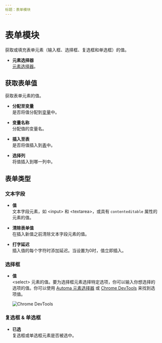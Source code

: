 ```yaml
---
标题：表单模块
---
```


# 表单模块

获取或填充表单元素（输入框、选择框、复选框和单选框）的值。

- **元素选择器** <br>
  [元素选择器](../workflow/element-selector.md)。

## 获取表单值
获取表单元素的值。

- **分配至变量** <br>
  是否将值分配到[变量](../workflow/variables.md)中。

- **变量名称** <br>
  分配值的变量名。

- **插入至表** <br>
  是否将值插入到[表](../workflow/table.md)中。

- **选择列** <br>
  将值插入到哪一列中。


## 表单类型

### 文本字段

- **值** <br>
  文本字段元素，如 \<input> 和 \<textarea>，或具有 `contenteditable` 属性的元素的值。

- **清除表单值** <br>
  在插入新值之前清除文本字段元素的值。

- **打字延迟** <br>
  插入值的每个字符时添加延迟。当设置为0时，值立即插入。

### 选择框

- **值** <br>
  \<select> 元素的值。要为选择框元素选择特定选项，你可以输入你想选择的选项的值。你可以使用 [Automa 元素选择器](../workflow/element-selector.md) 或 [Chrome DevTools](https://developer.chrome.com/docs/devtools/) 来找到选项值。

  ![Chrome DevTools](/images/blocks/chrome_JQ9AV5L07X_fmvf5u.png)

### 复选框 & 单选框

- **已选** <br>
  复选框或单选框元素是否被选中。

<!--@include: ../parts/blocks-interaction-note.md-->